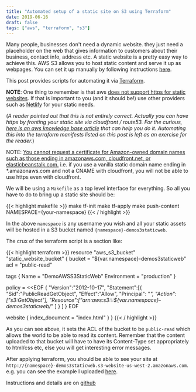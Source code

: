 ```yaml
---
title: "Automated setup of a static site on S3 using Terraform"
date: 2019-06-16
draft: false
tags: ["aws", "terraform", "s3"]
---
```

Many people, businesses don't need a dynamic website. they just need a placeholder on the web that gives information to customers about their business, contact info, address etc. A static website is a pretty easy way to achieve this. AWS S3 allows you to host static content and serve it up as webpages. You can set it up manually by following instructions [here](https://docs.aws.amazon.com/AmazonS3/latest/dev/WebsiteHosting.html).

This post provides scripts for automating it via [Terraform](https://www.terraform.io/).

**NOTE**: One thing to remember is that aws [does not support https for static websites](https://docs.aws.amazon.com/AmazonS3/latest/dev/WebsiteEndpoints.html). If that is important to you (and it should be!) use other providers such as [Netlify](https://www.netlify.com/) for your static needs.
    
  (*A reader pointed out that this is not entirely correct. Actually you can have https by fronting your static site via cloudfront / route53. For the curious, [here is an aws knowledge base article](https://aws.amazon.com/premiumsupport/knowledge-center/cloudfront-https-requests-s3/) that can help you do it. Automating this into the terraform manifests listed on this post is left as an exercise for the reader.*)

  NOTE: [You cannot request a certificate for Amazon-owned domain names such as those ending in amazonaws.com, cloudfront.net, or elasticbeanstalk.com.](https://docs.aws.amazon.com/acm/latest/userguide/troubleshooting-requests.html#failed-additional-verification-required) i.e. if you use a vanilla static domain name ending in *.amazonaws.com and not a CNAME with cloudfront, you will not be able to use https even with cloudfront.


We will be using a `Makefile` as a top level interface for everything. So all you have to do to bring up a static site should be:

{{< highlight makefile >}}
make tf-init
make tf-apply
make push-content NAMESPACE={your-namespace}
{{< / highlight >}}

In the above `namespace` is any username you wish and all your static assets will be hosted in a S3 bucket named `{namespace}-demos3staticweb`.

The crux of the terraform script is a section like:

{{< highlight terraform >}}
resource "aws_s3_bucket" "static_website_bucket" {
  bucket = "${var.namespace}-demos3staticweb"
  acl = "public-read"
  
  tags {
    Name = "DemoAWSS3StaticWeb"
    Environment = "production"
  } 
  
  policy = <<EOF
{ 
  "Version":"2012-10-17",
  "Statement":[{
    "Sid":"PublicReadGetObject",
        "Effect":"Allow",
      "Principal": "*",
      "Action":["s3:GetObject"],
      "Resource":["arn:aws:s3:::${var.namespace}-demos3staticweb/*"
      ]
    } 
  ] 
} 
EOF

  website {
    index_document = "index.html"
  } 
} 
{{< / highlight >}}

As you can see above, it sets the ACL of the bucket to be `public-read` which allows the world to be able to read its content. Remember that the content uploaded to that bucket will have to have its Content-Type set appropriately to html/css etc, else you will get interesting error messages.

After applying terraform, you should be able to see your site at `http://{namespace}-demos3staticweb.s3-website-us-west-2.amazonaws.com`. e.g. you can see the example I uploaded [here](http://jimmyislive-demos3staticweb.s3-website-us-west-2.amazonaws.com).

Instructions and details are on [github](https://github.com/jimmyislive/demoS3staticweb)

